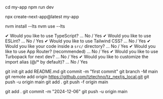 

cd my-app
npm run dev

npx create-next-app@latest my-app

nvm install --lts
nvm use --lts


✔ Would you like to use TypeScript? … No / Yes
✔ Would you like to use ESLint? … No / Yes
✔ Would you like to use Tailwind CSS? … No / Yes
✔ Would you like your code inside a `src/` directory? … No / Yes
✔ Would you like to use App Router? (recommended) … No / Yes
✔ Would you like to use Turbopack for next dev? … No / Yes
✔ Would you like to customize the import alias (@/* by default)? … No / Yes

git init
git add README.md
git commit -m "first commit"
git branch -M main
git remote add origin https://github.com/tztechno/tz_nextjs_local.git
git push -u origin main
git add .
git push -f origin main

git add .
git commit -m "2024-12-06"
git push -u origin main